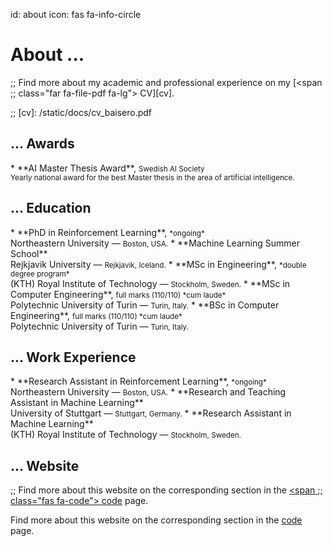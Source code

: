 id: about
icon: fas fa-info-circle

# About ...

;; Find more about my academic and professional experience on my [<span
;; class="far fa-file-pdf fa-lg"></span> CV][cv].

;; [cv]: /static/docs/cv_baisero.pdf


<span class="begin_article" id="awards"></span>

## ... Awards

<div class="before_lu"></div>
* <span class="fa-li"><span class="far fa-check-square"></span></span>
  **AI Master Thesis Award**, <small>Swedish AI Society</small> <br/>
  <small>Yearly national award for the best Master thesis in the area of
  artificial intelligence.</small>

<span class="end_article"></span>


<span class="begin_article" id="education"></span>

## ... Education

<div class="before_lu"></div>
* <span class="fa-li"><span class="far fa-square"></span></span>
  **PhD in Reinforcement Learning**, <small>*ongoing*</small> <br/>
  Northeastern University &mdash; <small>Boston, USA.</small>
* <span class="fa-li"><span class="far fa-check-square"></span></span>
  **Machine Learning Summer School** <br/>
  Rejkjavik University &mdash; <small>Rejkjavik, Iceland.</small>
* <span class="fa-li"><span class="far fa-check-square"></span></span>
  **MSc in Engineering**, <small>*double degree program*</small> <br/>
  (KTH) Royal Institute of Technology &mdash; <small>Stockholm, Sweden.</small>
* <span class="fa-li"><span class="far fa-check-square"></span></span>
  **MSc in Computer Engineering**, <small>full marks (110/110) *cum laude*</small> <br/>
  Polytechnic University of Turin &mdash; <small>Turin, Italy.</small>
* <span class="fa-li"><span class="far fa-check-square"></span></span>
  **BSc in Computer Engineering**, <small>full marks (110/110) *cum laude*</small> <br/>
  Polytechnic University of Turin &mdash; <small>Turin, Italy.</small>

<span class="end_article"></span>


<span class="begin_article" id="work"></span>

## ... Work Experience

<div class="before_lu"></div>
* <span class="fa-li"><span class="far fa-square"></span></span>
  **Research Assistant in Reinforcement Learning**, <small>*ongoing*</small> <br/>
  Northeastern University &mdash; <small>Boston, USA.</small>
* <span class="fa-li"><span class="far fa-check-square"></span></span>
  **Research and Teaching Assistant in Machine Learning** <br/>
  University of Stuttgart &mdash; <small>Stuttgart, Germany.</small>
* <span class="fa-li"><span class="far fa-check-square"></span></span>
  **Research Assistant in Machine Learning** <br/>
  (KTH) Royal Institute of Technology &mdash; <small>Stockholm, Sweden.</small>

<span class="end_article"></span>


<span class="begin_article" id="website"></span>

## ... Website

;; Find more about this website on the corresponding section in the [<span
;; class="fas fa-code"></span> code][code] page.

Find more about this website on the corresponding section in the [<span
class="fa-layers fa-fw"> <span class="fas fa-laptop"> </span> <span class="fas
fa-code" data-fa-transform="shrink-9 up-2"></span> </span> code][code] page.

[code]: /code#baise.ro

<span class="end_article"></span>
